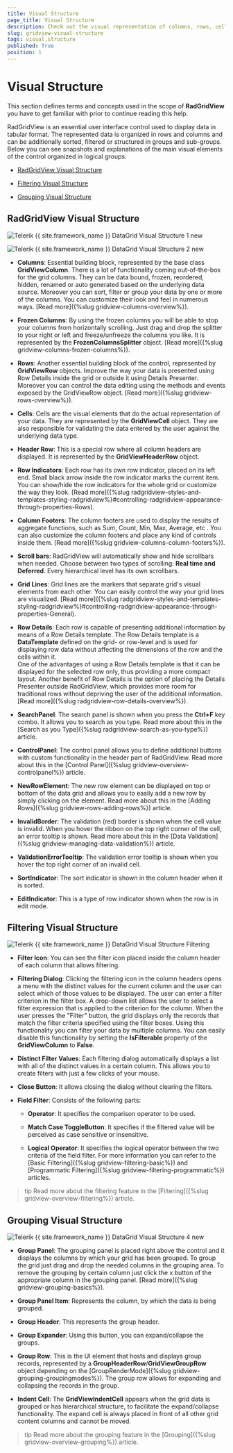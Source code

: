 ```yaml
---
title: Visual Structure
page_title: Visual Structure
description: Check out the visual representation of columns, rows, cells, scroll bars, buttons and other essential elements of RadGridView - Telerik's {{ site.framework_name }} DataGrid.
slug: gridview-visual-structure
tags: visual,structure
published: True
position: 1
---
```


# Visual Structure

This section defines terms and concepts used in the scope of __RadGridView__ you have to get familiar with prior to continue reading this help.

RadGridView is an essential user interface control used to display data in tabular format. The represented data is organized in rows and columns and can be additionally sorted, filtered or structured in groups and sub-groups. Below you can see snapshots and explanations of the main visual elements of the control organized in logical groups.

* [RadGridView Visual Structure](#radgridview-visual-structure)

* [Filtering Visual Structure](#filtering-visual-structure)

* [Grouping Visual Structure](#grouping-visual-structure)

## RadGridView Visual Structure

![Telerik {{ site.framework_name }} DataGrid Visual Structure 1 new](images/RadGridView_VisualStructure_2_new.png)  

![Telerik {{ site.framework_name }} DataGrid Visual Structure 2 new](images/gridview-visual-structure-0.png)

* __Columns__: Essential building block, represented by the base class __GridViewColumn__. There is a lot of functionality coming out-of-the-box for the grid columns. They can be data bound, frozen, reordered, hidden, renamed or auto generated based on the underlying data source. Moreover you can sort, filter or group your data by one or more of the columns. You can customize their look and feel in numerous ways. [Read more]({%slug gridview-columns-overview%}).

* __Frozen Columns__: By using the frozen columns you will be able to stop your columns from horizontally  scrolling. Just drag and drop the splitter to your right or left and freeze/unfreeze the columns you like. It is represented by the __FrozenColumnsSplitter__ object. [Read more]({%slug gridview-columns-frozen-columns%}).

* __Rows__: Another essential building block of the control, represented by __GridViewRow__ objects. Improve the way your data is presented using Row Details inside the grid or outside it using Details Presenter. Moreover you can control the data editing using the methods and events exposed by the GridViewRow object. [Read more]({%slug gridview-rows-overview%}).

* __Cells__: Cells are the visual elements that do the actual representation of your data. They are represented by the __GridViewCell__ object. They are also responsible for validating the data entered by the user against the underlying data type.
            
* __Header Row__: This is a special row where all column headers are displayed. It is represented by the __GridViewHeaderRow__ object.

* __Row Indicators__: Each row has its own row indicator, placed on its left end. Small black arrow inside the row indicator marks the current item. You can show/hide the row indicators for the whole grid or customize the way they look. [Read more]({%slug radgridview-styles-and-templates-styling-radgridview%}#controlling-radgridview-appearance-through-properties-Rows).
            
* __Column Footers__: The column footers are used to display the results of aggregate functions, such as Sum, Count, Min, Max, Average, etc . You can also customize the column footers and place any kind of controls inside them. [Read more]({%slug gridview-columns-column-footers%}).

* __Scroll bars__: RadGridView will automatically show and hide scrollbars when needed. Choose between two types of scrolling: __Real time and Deferred__. Every hierarchical level has its own scrollbars.
            
* __Grid Lines__: Grid lines are the markers that separate grid's visual elements from each other. You can easily control the way your grid lines are visualized. [Read more]({%slug radgridview-styles-and-templates-styling-radgridview%}#controlling-radgridview-appearance-through-properties-General).

* __Row Details__: Each row is capable of presenting additional information by means of a Row Details template. The Row Details template is a __DataTemplate__ defined on the grid- or row-level and is used for displaying row data without affecting the dimensions of the row and the cells within it.  			  
One of the advantages of using a Row Details template is that it can be displayed for the selected row only, thus providing a more compact layout. Another benefit of Row Details is the option of placing the Details Presenter outside RadGridView, which provides more room for traditional rows without depriving the user of the additional information. [Read more]({%slug radgridview-row-details-overview%}).

* __SearchPanel__: The search panel is shown when you press the __Ctrl+F__ key combo. It allows you to search as you type. Read more about this in the [Search as you Type]({%slug radgridview-search-as-you-type%}) article.

* __ControlPanel__: The control panel allows you to define additional buttons with custom functionality in the header part of RadGridView. Read more about this in the [Control Panel]({%slug gridview-overview-controlpanel%}) article.

* __NewRowElement__: The new row element can be displayed on top or bottom of the data grid and allows you to easily add a new row by simply clicking on the element. Read more about this in the [Adding Rows]({%slug gridview-rows-adding-rows%}) article.

* __InvalidBorder__: The validation (red) border is shown when the cell value is invalid. When you hover the ribbon on the top right corner of the cell, an error tooltip is shown. Read more about this in the [Data Validation]({%slug gridview-managing-data-validation%}) article.

* __ValidationErrorTooltip__: The validation error tooltip is shown when you hover the top right corner of an invalid cell.

* __SortIndicator__: The sort indicator is shown in the column header when it is sorted. 

* __EditIndicator__: This is a type of row indicator shown when the row is in edit mode.

## Filtering Visual Structure

![Telerik {{ site.framework_name }} DataGrid Visual Structure Filtering](images/RadGridView_VisualStructure_Filtering.png)

* __Filter Icon__: You can see the filter icon placed inside the column header of each column that allows filtering.
            
* __Filtering Dialog__: Clicking the filtering icon in the column headers opens a menu with the distinct values for the current column and the user can select which of those values to be displayed. The user can enter a filter criterion in the filter box. A drop-down list allows the user to select a filter expression that is applied to the criterion for the column. When the user presses the "Filter" button, the grid displays only the records that match the filter criteria specified using the filter boxes. Using this functionality you can filter your data by multiple columns. You can easily disable this functionality by setting the __IsFilterable__ property of the __GridViewColumn__ to __False__.

* __Distinct Filter Values__: Each filtering dialog automatically displays a list with all of the distinct values in a certain column. This allows you to create filters with just a few clicks of your mouse.            

* __Close Button__: It allows closing the dialog without clearing the filters.
		
* __Field Filter__: Consists of the following parts:	 
			
	* __Operator__: It specifies the comparison operator to be used. 

	* __Match Case ToggleButton__: It specifies if the filtered value will be perceived as case sensitive or insensitive. 
				
	* __Logical Operator__: It specifies the logical operator between the two criteria of the field filter.
For more information you can refer to the [Basic Filtering]({%slug gridview-filtering-basic%}) and [Programmatic Filtering]({%slug gridview-filtering-programmatic%}) articles.		

>tip Read more about the filtering feature in the [Filtering]({%slug gridview-overview-filtering%}) article.

## Grouping Visual Structure

![Telerik {{ site.framework_name }} DataGrid Visual Structure 4 new](images/RadGridView_VisualStructure_4_new.png)

* __Group Panel__: The grouping panel is placed right above the control and it displays the columns by which your grid has been grouped. To group the grid just drag and drop the needed columns in the grouping area. To remove the grouping by certain column just click the x button of the appropriate column in the grouping panel. [Read more]({%slug gridview-grouping-basics%}).

* __Group Panel Item__: Represents the column, by which the data is being grouped.
            
* __Group Header__: This represents the group header.		

* __Group Expander__: Using this button, you can expand/collapse the groups.	

* __Group Row__: This is the UI element that hosts and displays group records, represented by a __GroupHeaderRow__/__GridViewGroupRow__ object depending on the [GroupRenderMode]({%slug gridview-grouping-groupingmodes%}). The group row allows for expanding and collapsing the records in the group.

* __Indent Cell__: The __GridViewIndentCell__ appears when the grid data is grouped or has hierarchical structure, to facilitate the expand/collapse functionality. The expand cell is always placed in front of all other grid content columns and cannot be moved.
            
>tip Read more about the grouping feature in the [Grouping]({%slug gridview-overview-grouping%}) article.
